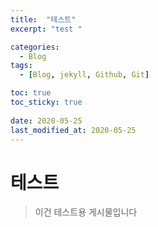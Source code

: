 ```yaml
---
title:  "테스트"
excerpt: "test "

categories:
  - Blog
tags:
  - [Blog, jekyll, Github, Git]

toc: true
toc_sticky: true
 
date: 2020-05-25
last_modified_at: 2020-05-25
---
```

# 테스트
>이건 테스트용 게시물입니다

